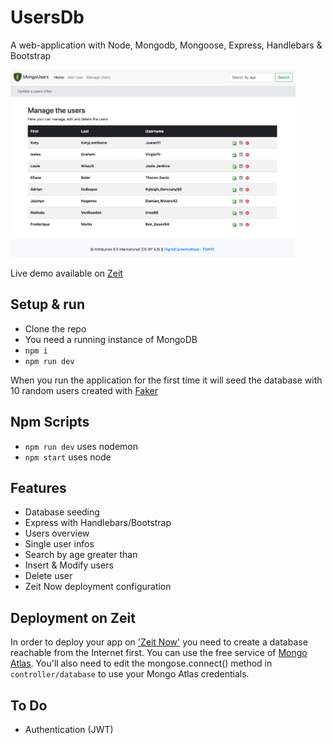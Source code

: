 # UsersDb

A web-application with Node, Mongodb, Mongoose, Express, Handlebars & Bootstrap 

<img src="./screen.png" height="300px">

Live demo available on [Zeit](https://dbuser.leandro-berlin.now.sh)

## Setup & run

- Clone the repo
- You need a running instance of MongoDB
- `npm i`
- `npm run dev`

When you run the application for the first time it will seed the database with 10 random users created with [Faker](https://github.com/marak/Faker.js/)

## Npm Scripts

- `npm run dev` uses nodemon
- `npm start` uses node

## Features
- Database seeding
- Express with Handlebars/Bootstrap
- Users overview
- Single user infos
- Search by age greater than
- Insert & Modify users
- Delete user
- Zeit Now deployment configuration

## Deployment on Zeit
In order to deploy your app on ['Zeit Now'](https://zeit.co) you need to create a database reachable from the Internet first. 
You can use the free service of [Mongo Atlas](https://www.mongodb.com/cloud/atlas). You'll also need to edit the mongose.connect() method in `controller/database` to use your Mongo Atlas credentials.

## To Do
- Authentication (JWT)
